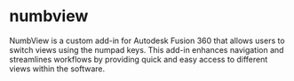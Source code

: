 # numbview
NumbView is a custom add-in for Autodesk Fusion  360 that allows users to switch views using the numpad keys. This add-in enhances navigation and streamlines workflows by providing quick and easy access to different views within the software.
